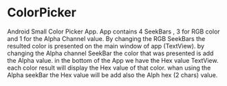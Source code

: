 # ColorPicker
Android Small Color Picker App.
App contains 4 SeekBars , 3 for RGB color and 1 for the Alpha Channel value.
By changing the RGB SeekBars the resulted color is presented on the main window of app (TextView).
by changing the Alpha channel SeekBar the color that was presented is add the Alpha value.
in the bottom of the App we have the Hex value TextView.
each color result will display the Hex value of that color.
whan using the Alpha seekBar the Hex value will be add also the Alph hex (2 chars) value.
